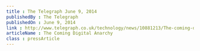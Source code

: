 ```yaml
---
title : The Telegraph June 9, 2014
publishedBy : The Telegraph
publishedOn : June 9, 2014
link : http://www.telegraph.co.uk/technology/news/10881213/The-coming-digital-anarchy.html 
articleName : The Coming Digital Anarchy
class : pressArticle
---
```

